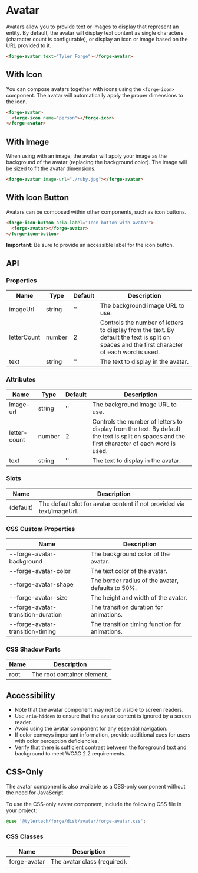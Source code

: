 # Avatar

Avatars allow you to provide text or images to display that represent an entity. By default, the avatar will display text content as single characters (character count is configurable), or display an icon or image based on the URL provided to it.

```html
<forge-avatar text="Tyler Forge"></forge-avatar>
```

## With Icon

You can compose avatars together with icons using the `<forge-icon>` component. The avatar will automatically apply the proper dimensions to the icon.

```html
<forge-avatar>
  <forge-icon name="person"></forge-icon>
</forge-avatar>
```

## With Image

When using with an image, the avatar will apply your image as the background of the avatar (replacing the background color). The image will be sized to fit the avatar dimensions.

```html
<forge-avatar image-url="./ruby.jpg"></forge-avatar>
```

## With Icon Button

Avatars can be composed within other components, such as icon buttons.

```html
<forge-icon-button aria-label="Icon button with avatar">
  <forge-avatar></forge-avatar>
</forge-icon-button>
```

**Important**: Be sure to provide an accessible label for the icon button.

## API

### Properties

| Name | Type | Default | Description |
|------|------|---------|-------------|
| imageUrl | string | '' | The background image URL to use. |
| letterCount | number | 2 | Controls the number of letters to display from the text. By default the text is split on spaces and the first character of each word is used. |
| text | string | '' | The text to display in the avatar. |

### Attributes

| Name | Type | Default | Description |
|------|------|---------|-------------|
| image-url | string | '' | The background image URL to use. |
| letter-count | number | 2 | Controls the number of letters to display from the text. By default the text is split on spaces and the first character of each word is used. |
| text | string | '' | The text to display in the avatar. |

### Slots

| Name | Description |
|------|-------------|
| (default) | The default slot for avatar content if not provided via text/imageUrl. |

### CSS Custom Properties

| Name | Description |
|------|-------------|
| --forge-avatar-background | The background color of the avatar. |
| --forge-avatar-color | The text color of the avatar. |
| --forge-avatar-shape | The border radius of the avatar, defaults to 50%. |
| --forge-avatar-size | The height and width of the avatar. |
| --forge-avatar-transition-duration | The transition duration for animations. |
| --forge-avatar-transition-timing | The transition timing function for animations. |

### CSS Shadow Parts

| Name | Description |
|------|-------------|
| root | The root container element. |

## Accessibility

- Note that the avatar component may not be visible to screen readers.
- Use `aria-hidden` to ensure that the avatar content is ignored by a screen reader.
- Avoid using the avatar component for any essential navigation.
- If color conveys important information, provide additional cues for users with color perception deficiencies.
- Verify that there is sufficient contrast between the foreground text and background to meet WCAG 2.2 requirements.

## CSS-Only

The avatar component is also available as a CSS-only component without the need for JavaScript.

To use the CSS-only avatar component, include the following CSS file in your project:

```scss
@use '@tylertech/forge/dist/avatar/forge-avatar.css';
```

### CSS Classes

| Name | Description |
|------|-------------|
| forge-avatar | The avatar class (required). |